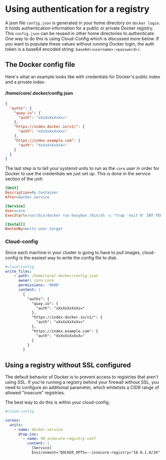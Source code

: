 # Using authentication for a registry

A json file `config.json` is generated in your home directory on `docker login`. It holds authentication information for a public or private Docker registry. This `config.json` can be reused in other home directories to authenticate. One way to do this is using Cloud-Config which is discussed more below. If you want to populate these values without running Docker login, the auth token is a base64 encoded string: `base64(<username>:<password>)`.

## The Docker config file

Here's what an example looks like with credentials for Docker's public index and a private index:

#### /home/core/.docker/config.json

```json
{
  "auths": {
    "quay.io": {
      "auth": "xXxXxXxXxXx="
    },
    "https://index.docker.io/v1/": {
      "auth": "xXxXxXxXxXx="
    },
    "https://index.example.com": {
      "auth": "XxXxXxXxXxX="
    }
  }
}
```

The last step is to tell your systemd units to run as the `core` user in order for Docker to use the credentials we just set up. This is done in the service section of the unit:

```ini
[Unit]
Description=My Container
After=docker.service

[Service]
User=core
ExecStart=/usr/bin/docker run busybox /bin/sh -c "trap 'exit 0' INT TERM; while true; do echo Hello World; sleep 1; done"

[Install]
WantedBy=multi-user.target
```

### Cloud-config

Since each machine in your cluster is going to have to pull images, cloud-config is the easiest way to write the config file to disk.

```yaml
#cloud-config
write_files:
    - path: /home/core/.docker/config.json
      owner: core:core
      permissions: '0600'
      content: |
        {
          "auths": {
            "quay.io": {
              "auth": "xXxXxXxXxXx="
            },
            "https://index.docker.io/v1/": {
              "auth": "xXxXxXxXxXx="
            },
            "https://index.example.com": {
              "auth": "XxXxXxXxXxX="
            }
          }
        }
```

## Using a registry without SSL configured

The default behavior of Docker is to prevent access to registries that aren't using SSL. If you're running a registry behind your firewall without SSL, you need to configure an additional parameter, which whitelists a CIDR range of allowed "insecure" registries.

The best way to do this is within your cloud-config:

```yaml
#cloud-config

coreos:
  units:
    - name: docker.service
      drop-ins:
        - name: 50-insecure-registry.conf
          content: |
            [Service]
            Environment='DOCKER_OPTS=--insecure-registry="10.0.1.0/24"'
```
